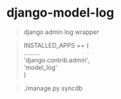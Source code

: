 django-model-log
================

> django admin log wrapper


> INSTALLED_APPS += (    
>   .........    
>   'django.contrib.admin',    
>   'model_log'      
> )

>./manage.py syncdb     
